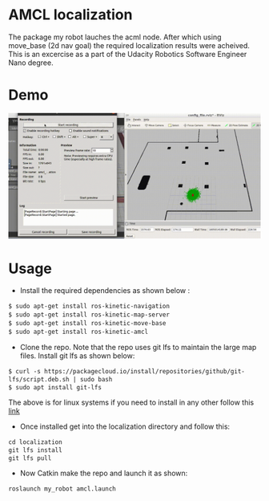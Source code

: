 # AMCL localization
The package my robot lauches the acml node. After which using move_base (2d nav goal) the required localization results were acheived.
This is an excercise as a part of the Udacity Robotics Software Engineer Nano degree.

# Demo 

![ACML localization](samples/amcl.gif)

# Usage 


* Install the required dependencies as shown below :

```bash
$ sudo apt-get install ros-kinetic-navigation
$ sudo apt-get install ros-kinetic-map-server
$ sudo apt-get install ros-kinetic-move-base
$ sudo apt-get install ros-kinetic-amcl
```

* Clone the repo. Note that the repo uses git lfs to maintain the large map files. Install git lfs as shown below:
```
$ curl -s https://packagecloud.io/install/repositories/github/git-lfs/script.deb.sh | sudo bash
$ sudo apt install git-lfs
```
The above is for linux systems if you need to install in any other follow this [link](https://git-lfs.github.com/)

* Once installed get into the localization directory and follow this:
```
cd localization
git lfs install 
git lfs pull
```
* Now Catkin make the repo and launch it as shown:

```bash
roslaunch my_robot amcl.launch
```
